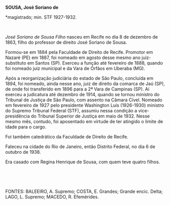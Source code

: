 **SOUSA, José Soriano de**

\*magistrado; min. STF 1927-1932.

 

*José Soriano de Sousa Filho* nasceu em Recife no dia 8 de dezembro de
1863, filho do professor de direito José Soriano de Sousa.

Formou-se em 1884 pela Faculdade de Direito de Recife. Promotor em
Nazaré (PE) em 1887, foi nomeado em agosto desse mesmo ano
juiz-substituto em Santos (SP). Exerceu a função até fevereiro de 1888,
quando foi nomeado juiz municipal e da Vara de Órfãos em Uberaba (MG).

Após a reorganização judiciária do estado de São Paulo, concluída em
1894, foi nomeado, ainda nesse ano, juiz de direito da comarca de Jaú
(SP), de onde foi transferido em 1896 para a 2ª Vara de Campinas (SP).
Aí exerceu a judicatura até dezembro de 1914, quando se tornou ministro
do Tribunal de Justiça de São Paulo, com assento na Câmara Cível.
Nomeado em fevereiro de 1927 pelo presidente Washington Luís (1926-1930)
ministro do Supremo Tribunal Federal (STF), assumiu nessa condição a
vice-presidência do Tribunal Superior de Justiça em maio de 1932. Nesse
mesmo mês, contudo, foi aposentado em virtude de ter atingido o limite
de idade para o cargo.

Foi também catedrático da Faculdade de Direito de Recife.

Faleceu na cidade do Rio de Janeiro, então Distrito Federal, no dia 6 de
outubro de 1938.

Era casado com Regina Henrique de Sousa, com quem teve quatro filhos.

 

 

FONTES: BALEEIRO, A. Supremo; COSTA, E. Grandes; Grande encic. Delta;
LAGO, L. Supremo; MACEDO, R. Efemérides.

 
